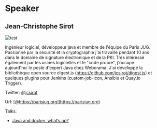 # Speaker

## Jean-Christophe Sirot

![test](https://lh5.googleusercontent.com/-HJbXq_Z71z8/AAAAAAAAAAI/AAAAAAAABGc/QWuIzSzyfU8/photo.jpg)

Ingénieur logiciel, développeur java et membre de l'équipe du Paris JUG. Passionné par la sécurité et la cryptographie j'ai travaillé pendant 10 ans dans le domaine de signature électronique et de la PKI. Très intéressé également par les usines logicielles et le "code propre", j'occupe aujourd'hui le poste d'expert Java chez Weborama. J'ai développé la bibliothèque open source digest.js (https://github.com/jcsirot/digest.js) et quelques plugins pour Jenkins (custom-job-icon, Ansible et Quay.io Trigger).


Twitter: [@jcsirot](http://twitter.com/jcsirot)

Url: [@https://parisjug.org](https://parisjug.org)

Talks:

* [Java and docker, what’s up?](/talks/2017/20170613-docker.html)
